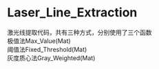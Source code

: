 # Laser_Line_Extraction
激光线提取代码，共有三种方式，分别使用了三个函数</br>
极值法Max_Value(Mat)</br>
阈值法Fixed_Threshold(Mat)</br>
灰度质心法Gray_Weighted(Mat)</br>
